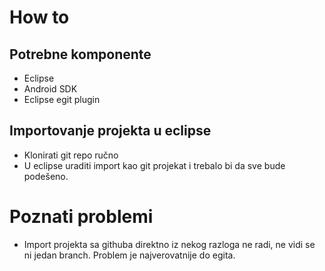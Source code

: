 # How to

## Potrebne komponente
  - Eclipse
  - Android SDK
  - Eclipse egit plugin

## Importovanje projekta u eclipse
  - Klonirati git repo ručno
  - U eclipse uraditi import kao git projekat i trebalo bi da sve bude podešeno.
  
# Poznati problemi
  - Import projekta sa githuba direktno iz nekog razloga ne radi, ne vidi se ni jedan branch. Problem je najverovatnije do egita.
